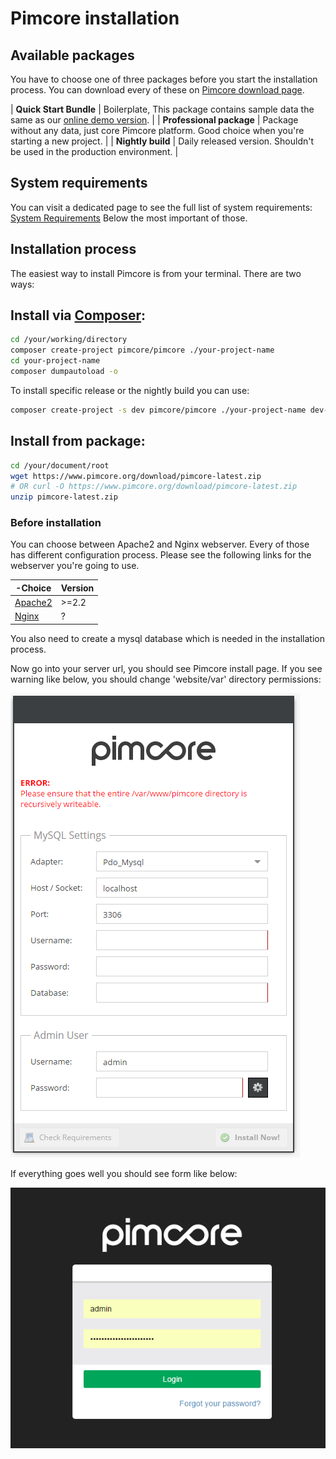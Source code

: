 # Pimcore installation

## Available packages
You have to choose one of three packages before you start the installation process.
You can download every of these on [Pimcore download page](https://www.pimcore.org/en/resources/download). 


| **Quick Start Bundle**   | Boilerplate, This package contains sample data the same as our [online demo version](http://demo.pimcore.org).  |
| **Professional package** | Package without any data, just core Pimcore platform. Good choice when you're starting a new project.           |
| **Nightly build**        | Daily released version. Shouldn't be used in the production environment.                                        |

## System requirements
You can visit a dedicated page to see the full list of system requirements: [System Requirements](./01_System_Requirements.md)
Below the most important of those. 

[comment]: # (TODO: specified requirements)

## Installation process

The easiest way to install Pimcore is from your terminal.
There are two ways:

## Install via [Composer](https://getcomposer.org/download/):

```bash
cd /your/working/directory
composer create-project pimcore/pimcore ./your-project-name
cd your-project-name
composer dumpautoload -o
```

To install specific release or the nightly build you can use:

```bash
composer create-project -s dev pimcore/pimcore ./your-project-name dev-master
```

## Install from package:

```bash
cd /your/document/root
wget https://www.pimcore.org/download/pimcore-latest.zip
# OR curl -O https://www.pimcore.org/download/pimcore-latest.zip
unzip pimcore-latest.zip
```

### Before installation 

You can choose between Apache2 and Nginx webserver.
Every of those has different configuration process. 
Please see the following links for the webserver you're going to use.

[comment]: # (TODO: Discuss and Update)

|-Choice                                                                                                              | Version       |
|---------------------------------------------------------------------------------------------------------------------|---------------|
| [Apache2](./03_System_Setup_and_Hosting/01_Apache_Configuration.md)                                                 | >=2.2         |
| [Nginx](./03_System_Setup_and_Hosting/03_Nginx_Configuration.md)                                                    | ?             |


You also need to create a mysql database which is needed in the installation process.

Now go into your server url, you should see Pimcore install page. 
If you see warning like below, you should change 'website/var' directory permissions:

![Installation permission warning](../img/Installation_index_1.png)

If everything goes well you should see form like below:
 
![Installation success](../img/Installation_success.png)





